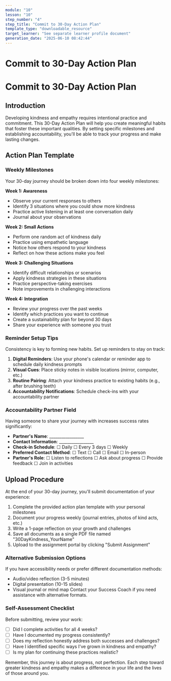 ```yaml
---
module: "10"
lesson: "10"
step_number: "4"
step_title: "Commit to 30-Day Action Plan"
template_type: "downloadable_resource"
target_learner: "See separate learner profile document"
generation_date: "2025-06-10 08:42:44"
---
```


# Commit to 30-Day Action Plan

# Commit to 30-Day Action Plan

## Introduction
Developing kindness and empathy requires intentional practice and commitment. This 30-Day Action Plan will help you create meaningful habits that foster these important qualities. By setting specific milestones and establishing accountability, you'll be able to track your progress and make lasting changes.

## Action Plan Template

### Weekly Milestones
Your 30-day journey should be broken down into four weekly milestones:

**Week 1: Awareness**
- Observe your current responses to others
- Identify 3 situations where you could show more kindness
- Practice active listening in at least one conversation daily
- Journal about your observations

**Week 2: Small Actions**
- Perform one random act of kindness daily
- Practice using empathetic language
- Notice how others respond to your kindness
- Reflect on how these actions make you feel

**Week 3: Challenging Situations**
- Identify difficult relationships or scenarios
- Apply kindness strategies in these situations
- Practice perspective-taking exercises
- Note improvements in challenging interactions

**Week 4: Integration**
- Review your progress over the past weeks
- Identify which practices you want to continue
- Create a sustainability plan for beyond 30 days
- Share your experience with someone you trust

### Reminder Setup Tips
Consistency is key to forming new habits. Set up reminders to stay on track:

1. **Digital Reminders**: Use your phone's calendar or reminder app to schedule daily kindness prompts
2. **Visual Cues**: Place sticky notes in visible locations (mirror, computer, etc.)
3. **Routine Pairing**: Attach your kindness practice to existing habits (e.g., after brushing teeth)
4. **Accountability Notifications**: Schedule check-ins with your accountability partner

### Accountability Partner Field
Having someone to share your journey with increases success rates significantly:

- **Partner's Name**: _________________
- **Contact Information**: _________________
- **Check-in Schedule**: ☐ Daily ☐ Every 3 days ☐ Weekly
- **Preferred Contact Method**: ☐ Text ☐ Call ☐ Email ☐ In-person
- **Partner's Role**: ☐ Listen to reflections ☐ Ask about progress ☐ Provide feedback ☐ Join in activities

## Upload Procedure
At the end of your 30-day journey, you'll submit documentation of your experience:

1. Complete the provided action plan template with your personal milestones
2. Document your progress weekly (journal entries, photos of kind acts, etc.)
3. Write a 1-page reflection on your growth and challenges
4. Save all documents as a single PDF file named "30DayKindness_YourName"
5. Upload to the assignment portal by clicking "Submit Assignment"

### Alternative Submission Options
If you have accessibility needs or prefer different documentation methods:
- Audio/video reflection (3-5 minutes)
- Digital presentation (10-15 slides)
- Visual journal or mind map
Contact your Success Coach if you need assistance with alternative formats.

### Self-Assessment Checklist
Before submitting, review your work:
- ☐ Did I complete activities for all 4 weeks?
- ☐ Have I documented my progress consistently?
- ☐ Does my reflection honestly address both successes and challenges?
- ☐ Have I identified specific ways I've grown in kindness and empathy?
- ☐ Is my plan for continuing these practices realistic?

Remember, this journey is about progress, not perfection. Each step toward greater kindness and empathy makes a difference in your life and the lives of those around you.